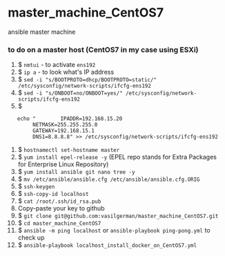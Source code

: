 # master_machine_CentOS7
ansible master machine
### to do on a master host (CentOS7 in my case using ESXi)
1. $ `nmtui` - to activate `ens192`
1. $ `ip a` - to look what's IP address 
1. $ `sed -i "s/BOOTPROTO=dhcp/BOOTPROTO=static/" /etc/sysconfig/network-scripts/ifcfg-ens192`
1. $ `sed -i "s/ONBOOT=no/ONBOOT=yes/" /etc/sysconfig/network-scripts/ifcfg-ens192`
1. $ 
```shell script
   echo "        IPADDR=192.168.15.20
        NETMASK=255.255.255.0
        GATEWAY=192.168.15.1
        DNS1=8.8.8.8" >> /etc/sysconfig/network-scripts/ifcfg-ens192
```
1. $ `hostnamectl set-hostname master`
1. $ `yum install epel-release -y` (EPEL repo stands for Extra Packages for Enterprise Linux Repository)
1. $ `yum install ansible git nano tree -y`
1. $ `mv /etc/ansible/ansible.cfg /etc/ansible/ansible.cfg.ORIG`
1. $ `ssh-keygen`
1. $ `ssh-copy-id localhost`
1. $ `cat /root/.ssh/id_rsa.pub`
1. Copy-paste your key to github
1. $ `git clone git@github.com:vasilgerman/master_machine_CentOS7.git`
1. $ `cd master_machine_CentOS7`
1. $ `ansible -m ping localhost` or `ansible-playbook ping-pong.yml` to check up 
1. $ `ansible-playbook localhost_install_docker_on_CentOS7.yml`